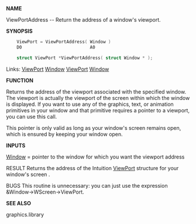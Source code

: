 
**NAME**

ViewPortAddress -- Return the address of a window's viewport.

**SYNOPSIS**

```c
    ViewPort = ViewPortAddress( Window )
    D0                          A0

    struct ViewPort *ViewPortAddress( struct Window * );

```
Links: [ViewPort](_00B8.md) [Window](_00D4.md) [ViewPort](_00B8.md) [Window](_00D4.md) 

**FUNCTION**

Returns the address of the viewport associated with the specified
window.  The viewport is actually the viewport of the screen within
which the window is displayed.  If you want to use any of the graphics,
text, or animation primitives in your window and that primitive
requires a pointer to a viewport, you can use this call.

This pointer is only valid as long as your window's screen remains
open, which is ensured by keeping your window open.

**INPUTS**

[Window](_00D4.md) = pointer to the window for which you want the viewport address

RESULT
Returns the address of the Intuition [ViewPort](_00B8.md) structure for
your window's screen .

BUGS
This routine is unnecessary: you can just use the expression
&#038;Window-&#062;WScreen-&#062;ViewPort.

**SEE ALSO**

graphics.library
